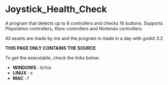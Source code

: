 # Joystick_Health_Check
A program that detects up to 8 controllers and checks 16 buttons. Supports Playstation controllers, Xbox controllers and Nintendo controllers.

All assets are made by me and the program is made in a day with godot 3.2

**THIS PAGE ONLY CONTAINS THE SOURCE**

To get the executable, check the links below:

- __WINDOWS__ : itchio
- __LINUX__ : s
- __MAC__ : f
